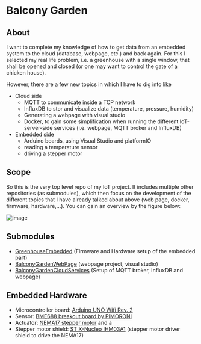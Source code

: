 # Balcony Garden
## About
I want to complete my knowledge of how to get data from an embedded system to the cloud (database, webpage, etc.) and back again. For this I selected my real life problem, i.e. a greenhouse with a single window, that shall be opened and closed (or one may want to control the gate of a chicken house).

However, there are a few new topics in which I have to dig into like
- Cloud side
  - MQTT to communicate inside a TCP network
  - InfluxDB to stor and visualize data (temperature, pressure, humidity)
  - Generating a webpage with visual studio
  - Docker, to gain some simplification when running the different IoT-server-side services (i.e. webpage, MQTT broker and InfluxDB)
- Embedded side
  - Arduino boards, using Visual Studio and platformIO
  - reading a temperature sensor
  - driving a stepper motor


## Scope
So this is the very top level repo of my IoT project. It includes multiple other repositories (as submodules), which then focus on the development of the different topics that I have already talked about above (web page, docker, firmware, hardware,...). You can gain an overview by the figure below:

![image](https://user-images.githubusercontent.com/25708993/236217307-3450c988-f691-4dff-904d-9a0d6339c63a.png)

## Submodules
- [GreenhouseEmbedded](https://github.com/radioman85/GreenhouseEmbedded) (Firmware and Hardware setup of the embedded part)
- [BalconyGardenWebPage](https://github.com/radioman85/BalconyGardenWebPage) (webpage project, visual studio)
- [BalconyGardenCloudServices](https://github.com/radioman85/BalconyGardenCloudServices) (Setup of MQTT broker, InfluxDB and webpage)

## Embedded Hardware
  - Microcontroller board: [Arduino UNO Wifi Rev. 2](https://ch.farnell.com/arduino/abx00021/entwicklungsboard-8-bit-avr-mcu/dp/2917573?ost=arduino+uno+wifi)
  - Sensor: [BME688 breakout board by PIMORONI](https://ch.farnell.com/pimoroni/pim357/temperature-sensor-bme680-breakout/dp/3498490)
  - Actuator: [NEMA17 stepper motor](https://www.distrelec.ch/en/stepper-motor-390nmm-3000min-sup-sup-nema-17-sanyo-denki-103h5208-5210/p/30223832?queryFromSuggest=true) and a
  - Stepper motor shield: [ST X-Nucleo IHM03A1](https://ch.farnell.com/stmicroelectronics/x-nucleo-ihm03a1/erweiterungsboard-schrittmotortreiber/dp/2818309?st=st%20x-nucleo%20ihm03a1) (stepper motor driver shield to drive the NEMA17)
